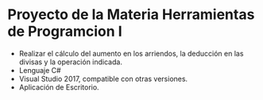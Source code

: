 # Proyecto de la Materia Herramientas de Programcion I

* Realizar el cálculo del aumento en los arriendos, la deducción en las divisas y la operación indicada.
* Lenguaje C#
* Visual Studio 2017, compatible con otras versiones.
* Aplicación de Escritorio.

